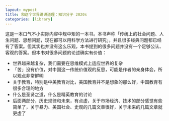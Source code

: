 ```yaml
---
layout: mypost
title: 和这个世界讲讲道理：知识分子 2020s
categories: [library]
---
```


这是一本口气不小实际内容中规中矩的一本书。本书声称「传统上的社会问题、人生问题、思想问题，现在都可以用科学方法进行研究」，并且很多经典问题都已经有了答案。但其实也并没有这么乐观，本书提到的很多问题并没有一个足够公认、客观的答案。但本书对很多问题的论述确实有价值：

- 世界越来越复杂，我们需要在思维模式上适应世界的复杂
- 「苦」没有价值，对中国这一传统价值观的反思，可能是作者的亲身体会，所以观点非常鲜明
- 关于教育，特别是中美教育对比，美国教育并不是想象的那么好，中国教育有很多合理的地方
- 什么是圣贤之道，什么是精英教育的讨论
- 后面两部分，历史规律和未来，有点虚，关于市场经济、技术的部分感觉有些简单了，关于暴力、美国社会、史观的几篇文章很好，关于未来的几篇文章就更虚了
